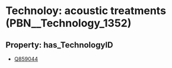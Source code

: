 # Technoloy: __acoustic treatments__ (PBN__Technology_1352)

## Property: has_TechnologyID

* [Q859044](Q859044)

